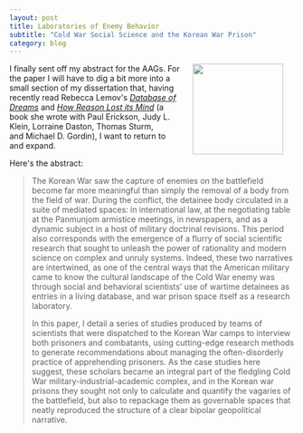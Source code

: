 ```yaml
---
layout: post
title: Laboratories of Enemy Behavior
subtitle: "Cold War Social Science and the Korean War Prison"
category: blog
---
```


<img src="https://www.mpiwg-berlin.mpg.de/sites/default/files/styles/full_size/public/lemov_database_2015a.jpg?itok=T-3PUhSt" width="160" align="right" style="MARGIN: 20px; margin-top: 0px; margin-bottom: 10px;"/>

I finally sent off my abstract for the AAGs. For the paper I will have to dig a bit more into a small section of my dissertation that, having recently read Rebecca Lemov's [*Database of Dreams*](https://www.amazon.com/Database-Dreams-Quest-Catalog-Humanity/dp/0300209525) and [*How Reason Lost its Mind*](https://www.amazon.com/gp/product/022632415X/ref=pd_bxgy_14_img_2?ie=UTF8&psc=1&refRID=YSM82VSNX7J1338ZRJMK) (a book she wrote with Paul Erickson, Judy L. Klein, Lorraine Daston, Thomas Sturm, and Michael D. Gordin), I want to return to and expand.

Here's the abstract:

>The Korean War saw the capture of enemies on the battlefield become far more meaningful than simply the removal of a body from the field of war. During the conflict, the detainee body circulated in a suite of mediated spaces: in international law, at the negotiating table at the Panmunjom armistice meetings, in newspapers, and as a dynamic subject in a host of military doctrinal revisions. This period also corresponds with the emergence of a flurry of social scientific research that sought to unleash the power of rationality and modern science on complex and unruly systems. Indeed, these two narratives are intertwined, as one of the central ways that the American military came to know the cultural landscape of the Cold War enemy was through social and behavioral scientists’ use of wartime detainees as entries in a living database, and war prison space itself as a research laboratory.
>
>In this paper, I detail a series of studies produced by teams of scientists that were dispatched to the Korean War camps to interview both prisoners and combatants, using cutting-edge research methods to generate recommendations about managing the often-disorderly practice of apprehending prisoners. As the case studies here suggest, these scholars became an integral part of the fledgling Cold War military-industrial-academic complex, and in the Korean war prisons they sought not only to calculate and quantify the vagaries of the battlefield, but also to repackage them as governable spaces that neatly reproduced the structure of a clear bipolar geopolitical narrative.
